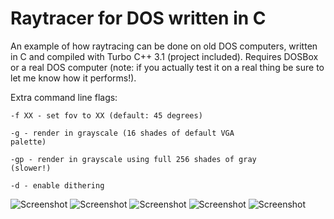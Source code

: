 Raytracer for DOS written in C
================
An example of how raytracing can be done on old DOS computers, written in C and compiled with Turbo C++ 3.1 (project included). Requires DOSBox or a real DOS computer (note: if you actually test it on a real thing be sure to let me know how it performs!).

Extra command line flags:

<code>-f XX - set fov to XX (default: 45 degrees)</code>

<code>-g - render in grayscale (16 shades of default VGA palette)</code>

<code>-gp - render in grayscale using full 256 shades of gray (slower!)</code>

<code>-d - enable dithering</code>

![Screenshot](http://kondrak.info/images/dostrace/dostrace1.png?raw=true)
![Screenshot](http://kondrak.info/images/dostrace/dostrace3.png?raw=true)
![Screenshot](http://kondrak.info/images/dostrace/dostrace4.png?raw=true)
![Screenshot](http://kondrak.info/images/dostrace/dostrace5.png?raw=true)
![Screenshot](http://kondrak.info/images/dostrace/dostrace6.png?raw=true)

